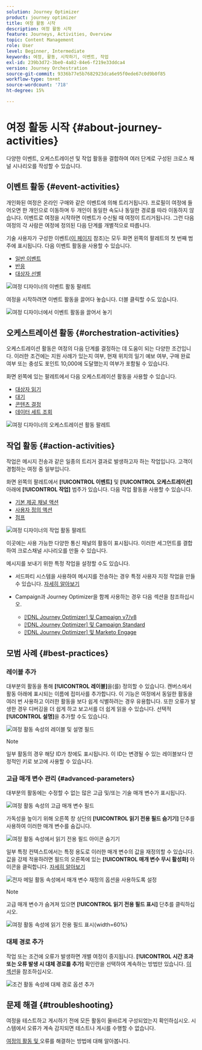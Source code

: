 ```yaml
---
solution: Journey Optimizer
product: journey optimizer
title: 여정 활동 시작
description: 여정 활동 시작
feature: Journeys, Activities, Overview
topic: Content Management
role: User
level: Beginner, Intermediate
keywords: 여정, 활동, 시작하기, 이벤트, 작업
exl-id: 239b3d72-3be0-4a82-84e6-f219e33ddca4
version: Journey Orchestration
source-git-commit: 9336b77e5b7682923dca6e95f0ede67c0d9b0f85
workflow-type: tm+mt
source-wordcount: '718'
ht-degree: 15%

---
```


# 여정 활동 시작 {#about-journey-activities}

다양한 이벤트, 오케스트레이션 및 작업 활동을 결합하여 여러 단계로 구성된 크로스 채널 시나리오를 작성할 수 있습니다.

## 이벤트 활동 {#event-activities}

개인화된 여정은 온라인 구매와 같은 이벤트에 의해 트리거됩니다. 프로필이 여정에 들어오면 한 개인으로 이동하며 두 개인이 동일한 속도나 동일한 경로를 따라 이동하지 않습니다. 이벤트로 여정을 시작하면 이벤트가 수신될 때 여정이 트리거됩니다. 그런 다음 여정의 각 사람은 여정에 정의된 다음 단계를 개별적으로 따릅니다.

기술 사용자가 구성한 이벤트([이 페이지](../event/about-events.md) 참조)는 모두 화면 왼쪽의 팔레트의 첫 번째 범주에 표시됩니다. 다음 이벤트 활동을 사용할 수 있습니다.

* [일반 이벤트](../building-journeys/general-events.md)
* [반응](../building-journeys/reaction-events.md)
* [대상자 선별](../building-journeys/audience-qualification-events.md)

![여정 디자이너의 이벤트 활동 팔레트](assets/journey43.png)

여정을 시작하려면 이벤트 활동을 끌어다 놓습니다. 더블 클릭할 수도 있습니다.

![여정 디자이너에서 이벤트 활동을 끌어서 놓기](assets/journey44.png)

## 오케스트레이션 활동 {#orchestration-activities}

오케스트레이션 활동은 여정의 다음 단계를 결정하는 데 도움이 되는 다양한 조건입니다. 이러한 조건에는 지원 사례가 있는지 여부, 현재 위치의 일기 예보 여부, 구매 완료 여부 또는 충성도 포인트 10,000에 도달했는지 여부가 포함될 수 있습니다.

화면 왼쪽에 있는 팔레트에서 다음 오케스트레이션 활동을 사용할 수 있습니다.

<!--* [Optimize](optimize.md)-->
* [대상자 읽기](read-audience.md)
* [대기](wait-activity.md)
* [콘텐츠 결정](content-decision.md)
* [데이터 세트 조회](dataset-lookup.md)

![여정 디자이너의 오케스트레이션 활동 팔레트](assets/journey-orchestration-activities.png)

## 작업 활동 {#action-activities}

작업은 메시지 전송과 같은 일종의 트리거 결과로 발생하고자 하는 작업입니다. 고객이 경험하는 여정 중 일부입니다.

화면 왼쪽의 팔레트에서 **[!UICONTROL 이벤트]** 및 **[!UICONTROL 오케스트레이션]** 아래에 **[!UICONTROL 작업]** 범주가 있습니다. 다음 작업 활동을 사용할 수 있습니다.

* [기본 제공 채널 액션](../building-journeys/journeys-message.md)
* [사용자 정의 액션](../building-journeys/using-custom-actions.md)
* [점프](../building-journeys/jump.md)

![여정 디자이너의 작업 활동 팔레트](assets/journey58.png)

이곳에는 사용 가능한 다양한 통신 채널의 활동이 표시됩니다. 이러한 세그먼트를 결합하여 크로스채널 시나리오를 만들 수 있습니다.

메시지를 보내기 위한 특정 작업을 설정할 수도 있습니다.

* 서드파티 시스템을 사용하여 메시지를 전송하는 경우 특정 사용자 지정 작업을 만들 수 있습니다. [자세히 알아보기](../action/action.md)

* Campaign과 Journey Optimizer을 함께 사용하는 경우 다음 섹션을 참조하십시오.

   * [[!DNL Journey Optimizer] 및 Campaign v7/v8](../action/acc-action.md)
   * [[!DNL Journey Optimizer] 및 Campaign Standard](../action/acs-action.md)
   * [[!DNL Journey Optimizer] 및 Marketo Engage](../action/marketo-engage.md)

## 모범 사례 {#best-practices}

### 레이블 추가

대부분의 활동을 통해 **[!UICONTROL 레이블]**&#x200B;을(를) 정의할 수 있습니다. 캔버스에서 활동 아래에 표시되는 이름에 접미사를 추가합니다. 이 기능은 여정에서 동일한 활동을 여러 번 사용하고 이러한 활동을 보다 쉽게 식별하려는 경우 유용합니다. 또한 오류가 발생한 경우 디버깅을 더 쉽게 하고 보고서를 더 쉽게 읽을 수 있습니다. 선택적 **[!UICONTROL 설명]**&#x200B;을 추가할 수도 있습니다.

![여정 활동 속성의 레이블 및 설명 필드](assets/journey-action-label.png)

>[!NOTE]
>
>일부 활동의 경우 해당 ID가 창에도 표시됩니다. 이 ID는 변경될 수 있는 레이블보다 안정적인 키로 보고에 사용할 수 있습니다.

### 고급 매개 변수 관리 {#advanced-parameters}

대부분의 활동에는 수정할 수 없는 많은 고급 및/또는 기술 매개 변수가 표시됩니다.

![여정 활동 속성의 고급 매개 변수 필드](assets/journey-advanced-parameters.png)

가독성을 높이기 위해 오른쪽 창 상단의 **[!UICONTROL 읽기 전용 필드 숨기기]** 단추를 사용하여 이러한 매개 변수를 숨깁니다.

![여정 활동 속성에서 읽기 전용 필드 아이콘 숨기기](assets/journey-hide-read-only-fields.png)

일부 특정 컨텍스트에서는 특정 용도로 이러한 매개 변수의 값을 재정의할 수 있습니다. 값을 강제 적용하려면 필드의 오른쪽에 있는 **[!UICONTROL 매개 변수 무시 활성화]** 아이콘을 클릭합니다. [자세히 알아보기](../configuration/primary-email-addresses.md#journey-parameters)

![전자 메일 활동 속성에서 매개 변수 재정의 옵션을 사용하도록 설정](assets/journey-enable-parameter-override.png)

>[!NOTE]
>
>고급 매개 변수가 숨겨져 있으면 **[!UICONTROL 읽기 전용 필드 표시]** 단추를 클릭하십시오.
>
>![여정 활동 속성에 읽기 전용 필드 표시](assets/journey-show-read-only-fields.png){width=60%}

### 대체 경로 추가

작업 또는 조건에 오류가 발생하면 개별 여정이 중지됩니다. **[!UICONTROL 시간 초과 또는 오류 발생 시 대체 경로를 추가]** 확인란을 선택하여 계속하는 방법만 있습니다. [이 섹션](../building-journeys/using-the-journey-designer.md#paths)을 참조하십시오.

![조건 활동 속성에 대체 경로 옵션 추가](assets/journey42.png)

## 문제 해결 {#troubleshooting}

여정을 테스트하고 게시하기 전에 모든 활동이 올바르게 구성되었는지 확인하십시오. 시스템에서 오류가 계속 감지되면 테스트나 게시를 수행할 수 없습니다.

[ 여정의 활동 및 ](troubleshooting.md) 오류를 해결하는 방법에 대해 알아봅니다.
